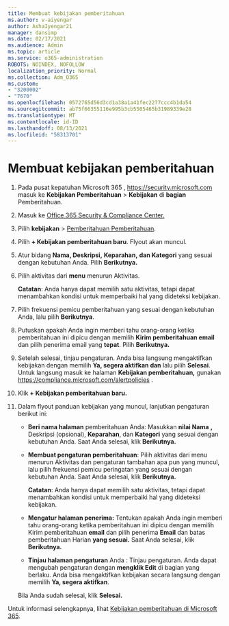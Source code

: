 ```yaml
---
title: Membuat kebijakan pemberitahuan
ms.author: v-aiyengar
author: AshaIyengar21
manager: dansimp
ms.date: 02/17/2021
ms.audience: Admin
ms.topic: article
ms.service: o365-administration
ROBOTS: NOINDEX, NOFOLLOW
localization_priority: Normal
ms.collection: Adm_O365
ms.custom:
- "3200002"
- "7670"
ms.openlocfilehash: 0572765d56d3cd1a38a1a41fec2277ccc4b1da54
ms.sourcegitcommit: ab75f66355116e995b3cb5505465b31989339e28
ms.translationtype: MT
ms.contentlocale: id-ID
ms.lasthandoff: 08/13/2021
ms.locfileid: "58313701"
---
```

# <a name="create-an-alert-policy"></a>Membuat kebijakan pemberitahuan

1. Pada pusat kepatuhan Microsoft 365 , <https://security.microsoft.com> masuk ke **Kebijakan Pemberitahuan** \> **Kebijakan** di **bagian** Pemberitahuan.

1. Masuk ke [Office 365 Security & Compliance Center.](https://go.microsoft.com/fwlink/p/?linkid=2077143)
1. Pilih **kebijakan**  >  [Pemberitahuan Pemberitahuan](https://go.microsoft.com/fwlink/?linkid=2103208).
1. Pilih **+ Kebijakan pemberitahuan baru**. Flyout akan muncul.
1. Atur bidang **Nama, Deskripsi,** **Keparahan,** **dan Kategori** yang sesuai dengan kebutuhan Anda. Pilih **Berikutnya.**
1. Pilih aktivitas dari **menu** menurun Aktivitas.

    **Catatan**: Anda hanya dapat memilih satu aktivitas, tetapi dapat menambahkan kondisi untuk memperbaiki hal yang dideteksi kebijakan.
1. Pilih frekuensi pemicu pemberitahuan yang sesuai dengan kebutuhan Anda, lalu pilih **Berikutnya**.
1. Putuskan apakah Anda ingin memberi tahu orang-orang ketika pemberitahuan ini dipicu dengan memilih **Kirim pemberitahuan email** dan pilih penerima email yang **tepat**. Pilih **Berikutnya.**
1. Setelah selesai, tinjau pengaturan. Anda bisa langsung mengaktifkan kebijakan dengan memilih **Ya, segera aktifkan dan** lalu pilih **Selesai**.
   Untuk langsung masuk ke halaman **Kebijakan pemberitahuan,** gunakan <https://compliance.microsoft.com/alertpolicies> .

2. Klik **+ Kebijakan pemberitahuan baru.**
3. Dalam flyout panduan kebijakan yang muncul, lanjutkan pengaturan berikut ini:
   - **Beri nama halaman** pemberitahuan Anda: Masukkan **nilai Nama** **,** Deskripsi (opsional), **Keparahan**, dan **Kategori** yang sesuai dengan kebutuhan Anda. Saat Anda selesai, klik **Berikutnya.**
   - **Membuat pengaturan pemberitahuan**: Pilih  aktivitas dari menu menurun Aktivitas dan pengaturan tambahan apa pun yang muncul, lalu pilih frekuensi pemicu peringatan yang sesuai dengan kebutuhan Anda. Saat Anda selesai, klik **Berikutnya.**

     **Catatan**: Anda hanya dapat memilih satu aktivitas, tetapi dapat menambahkan kondisi untuk memperbaiki hal yang dideteksi kebijakan.

   - **Mengatur halaman penerima:** Tentukan apakah Anda ingin memberi tahu orang-orang ketika pemberitahuan ini dipicu dengan memilih Kirim pemberitahuan **email** dan pilih penerima **Email** dan batas pemberitahuan Harian **yang sesuai.** Saat Anda selesai, klik **Berikutnya.**
   - **Tinjau halaman pengaturan** Anda : Tinjau pengaturan. Anda dapat mengubah pengaturan dengan **mengklik Edit** di bagian yang berlaku. Anda bisa mengaktifkan kebijakan secara langsung dengan memilih **Ya, segera aktifkan**.

   Bila Anda sudah selesai, klik **Selesai.**

Untuk informasi selengkapnya, lihat [Kebijakan pemberitahuan di Microsoft 365](https://docs.microsoft.com/microsoft-365/compliance/alert-policies).
